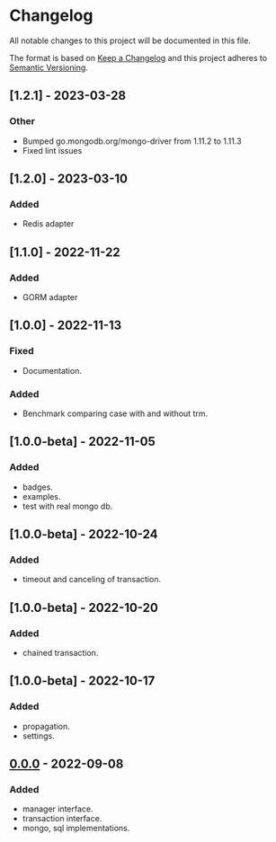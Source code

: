 # Changelog

All notable changes to this project will be documented in this file.

The format is based on [Keep a Changelog](http://keepachangelog.com/)
and this project adheres to [Semantic Versioning](http://semver.org/).

## [1.2.1] - 2023-03-28

### Other

- Bumped go.mongodb.org/mongo-driver from 1.11.2 to 1.11.3
- Fixed lint issues

## [1.2.0] - 2023-03-10

### Added

- Redis adapter

## [1.1.0] - 2022-11-22

### Added

- GORM adapter

## [1.0.0] - 2022-11-13

### Fixed

- Documentation.

### Added

- Benchmark comparing case with and without trm.

## [1.0.0-beta] - 2022-11-05

### Added

- badges.
- examples.
- test with real mongo db.

## [1.0.0-beta] - 2022-10-24

### Added

- timeout and canceling of transaction.

## [1.0.0-beta] - 2022-10-20

### Added

- chained transaction.

## [1.0.0-beta] - 2022-10-17

### Added

- propagation.
- settings.

## [0.0.0] - 2022-09-08

### Added

- manager interface.
- transaction interface.
- mongo, sql implementations.

[0.0.0]: https://github.com/avito-tech/go-transaction-manager/
